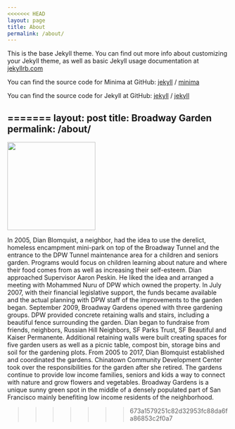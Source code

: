 ```yaml
---
<<<<<<< HEAD
layout: page
title: About
permalink: /about/
---
```


This is the base Jekyll theme. You can find out more info about customizing your Jekyll theme, as well as basic Jekyll usage documentation at [jekyllrb.com](https://jekyllrb.com/)

You can find the source code for Minima at GitHub:
[jekyll][jekyll-organization] /
[minima](https://github.com/jekyll/minima)

You can find the source code for Jekyll at GitHub:
[jekyll][jekyll-organization] /
[jekyll](https://github.com/jekyll/jekyll)


[jekyll-organization]: https://github.com/jekyll
=======
layout: post
title: Broadway Garden
permalink: /about/
---
<img src="https://20190726_152813.jpg" width="200" height="200">



In 2005, Dian Blomquist, a neighbor, had the idea to use the derelict, homeless encampment mini-park on top of the Broadway Tunnel and the entrance to the DPW Tunnel maintenance area for a children and seniors garden. Programs would focus on children learning about nature and where their food comes from as well as increasing their self-esteem.
Dian approached Supervisor Aaron Peskin. He liked the idea and arranged a meeting with Mohammed Nuru of DPW which owned the property. In July 2007, with their financial legislative support, the funds became available and the actual planning with DPW staff of the improvements to the garden began.
September 2009, Broadway Gardens opened with three gardening groups. DPW provided concrete retaining walls and stairs, including a beautiful fence surrounding the garden. Dian began to fundraise from friends, neighbors, Russian Hill Neighbors, SF Parks Trust, SF Beautiful and Kaiser Permanente. Additional retaining walls were built creating spaces for five garden users as well as a picnic table, compost bin, storage bins and soil for the gardening plots.
From 2005 to 2017, Dian Blomquist established and coordinated the gardens. Chinatown Community Development Center took over the responsibilities for the garden after she retired. The gardens continue to provide low income families, seniors and kids a way to connect with nature and grow flowers and vegetables.
Broadway Gardens is a unique sunny green spot in the middle of a densely populated part of San Francisco mainly benefiting low income residents of the neighborhood.
>>>>>>> 673a1579251c82d32953fc88da6fa86853c2f0a7
